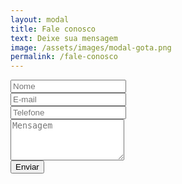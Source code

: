 ```yaml
---
layout: modal
title: Fale conosco
text: Deixe sua mensagem
image: /assets/images/modal-gota.png
permalink: /fale-conosco
---
```


<!-- modal (fale conosco) -->
<form>
  <div class="form">
    <div class="d-flex flex-column align-items-center">
      <div class="input-group mb-3">
        <input class="col form-control shadow-none mr-2" required placeholder="Nome"/>
      </div>
      <div class="input-group mb-3">
        <input class="col form-control shadow-none mr-2" required placeholder="E-mail"/>
      </div>
      <div class="input-group mb-3">
        <input class="col form-control shadow-none mr-2" required placeholder="Telefone"/>
      </div>
      <div class="input-group mb-3">
        <textarea class="col form-control shadow-none mr-2" required placeholder="Mensagem" rows="4"></textarea>
      </div>
      <div class="input-group mb-3">
        <input class="col form-control btn" required type="Submit" value="Enviar"/>
      </div>
    </div>
  </div>
</form>
